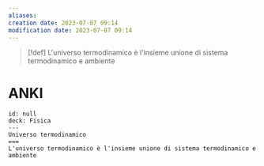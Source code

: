 ```yaml
---
aliases: 
creation date: 2023-07-07 09:14
modification date: 2023-07-07 09:14
---
```


>[!def]
>L'universo termodinamico è l'insieme unione di sistema termodinamico e ambiente

# ANKI

```anki
id: null
deck: Fisica
---
Universo termodinamico
===
L'universo termodinamico è l'insieme unione di sistema termodinamico e ambiente
```

